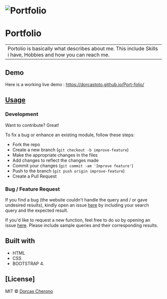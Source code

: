 # ![Portfolio](https://dorcastoto.github.io/Port-folio/)
# Portfolio
<table>
<tr>
<td>
 Portolio is basically what describes about me. This include Skills i have, Hobbies and how you can reach me.
</td>
</tr>
</table>


## Demo
Here is a working live demo : https://dorcastoto.github.io/Port-folio/


## [Usage](https://dorcastoto.github.io/Port-folio/) 

### Development
Want to contribute? Great!

To fix a bug or enhance an existing module, follow these steps:

- Fork the repo
- Create a new branch (`git checkout -b improve-feature`)
- Make the appropriate changes in the files
- Add changes to reflect the changes made
- Commit your changes (`git commit -am 'Improve feature'`)
- Push to the branch (`git push origin improve-feature`)
- Create a Pull Request 

### Bug / Feature Request

If you find a bug (the website couldn't handle the query and / or gave undesired results), kindly open an issue [here](https://github.com/DorcasToto/issues/new) by including your search query and the expected result.

If you'd like to request a new function, feel free to do so by opening an issue [here](https://github.com/DorcasToto/new). Please include sample queries and their corresponding results.


## Built with 

- HTML
- CSS
- BOOTSTRAP 4.


## [License]

MIT © [Dorcas Cherono ](https://github.com/DorcasToto)

